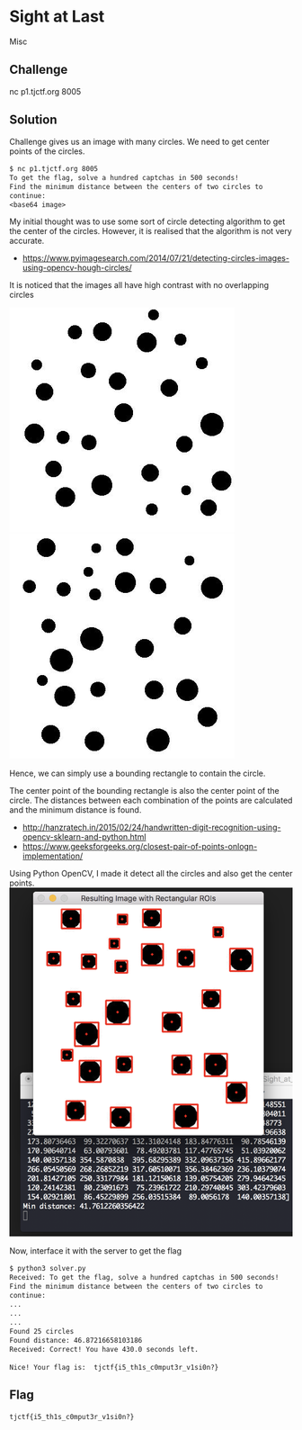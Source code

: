 # Sight at Last
Misc

## Challenge 

nc p1.tjctf.org 8005

## Solution

Challenge gives us an image with many circles. We need to get center points of the circles.

	$ nc p1.tjctf.org 8005
	To get the flag, solve a hundred captchas in 500 seconds!
	Find the minimum distance between the centers of two circles to continue:
	<base64 image>

My initial thought was to use some sort of circle detecting algorithm to get the center of the circles. However, it is realised that the algorithm is not very accurate.

- https://www.pyimagesearch.com/2014/07/21/detecting-circles-images-using-opencv-hough-circles/

It is noticed that the images all have high contrast with no overlapping circles

![solution/solve.png](solution/solve.png)
![solution/test.png](solution/test.png)

Hence, we can simply use a bounding rectangle to contain the circle. 

The center point of the bounding rectangle is also the center point of the circle. The distances between each combination of the points are calculated and the minimum distance is found.

- http://hanzratech.in/2015/02/24/handwritten-digit-recognition-using-opencv-sklearn-and-python.html
- https://www.geeksforgeeks.org/closest-pair-of-points-onlogn-implementation/

Using Python OpenCV, I made it detect all the circles and also get the center points. 
![screenshot.png](screenshot.png)

Now, interface it with the server to get the flag

	$ python3 solver.py 
	Received: To get the flag, solve a hundred captchas in 500 seconds!
	Find the minimum distance between the centers of two circles to continue:
	...
	...
	... 
	Found 25 circles
	Found distance: 46.87216658103186
	Received: Correct! You have 430.0 seconds left.

	Nice! Your flag is:  tjctf{i5_th1s_c0mput3r_v1si0n?}

## Flag

	tjctf{i5_th1s_c0mput3r_v1si0n?}
